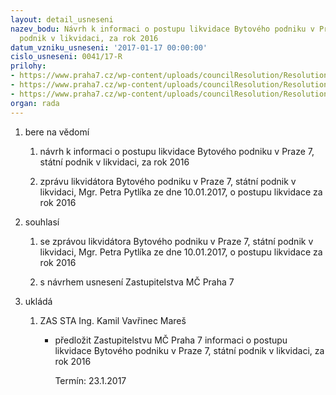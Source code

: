 ```yaml
---
layout: detail_usneseni
nazev_bodu: Návrh k informaci o postupu likvidace Bytového podniku v Praze 7, státní
  podnik v likvidaci, za rok 2016
datum_vzniku_usneseni: '2017-01-17 00:00:00'
cislo_usneseni: 0041/17-R
prilohy:
- https://www.praha7.cz/wp-content/uploads/councilResolution/Resolutions/28766/export/01DZ_INFOBPP7r16~156537.docx
- https://www.praha7.cz/wp-content/uploads/councilResolution/Resolutions/28766/export/02_INFOBPP716~156536.pdf
- https://www.praha7.cz/wp-content/uploads/councilResolution/Resolutions/28766/export/export~296935.pdf
organ: rada
---
```

<ol id="urzList" class="urzList_view"><li id="" class="urzClass1"><span name="1">bere na vědomí</span><ol id="" class="urzOlClass"><li style="text-align: left;" id="" class="urzClass2"><span><p>návrh k informaci o postupu likvidace Bytového podniku v Praze 7, státní podnik v likvidaci, za rok 2016</p></span></li><li style="text-align: left;" id="" class="urzClass2"><span><p>zprávu likvidátora Bytového podniku v Praze 7, státní podnik v likvidaci, Mgr. Petra Pytlíka ze dne 10.01.2017, o postupu likvidace za rok 2016</p></span></li></ol></li><li id="" class="urzClass1"><span name="26">souhlasí</span><ol class="urzOlClass"><li style="text-align: left;" id="" class="urzClass2"><span><p>se zprávou likvidátora Bytového podniku v Praze 7, státní podnik v likvidaci, Mgr. Petra Pytlíka ze dne 10.01.2017, o postupu likvidace za rok 2016</p></span></li><li style="text-align: left;" id="" class="urzClass2"><span><p>s návrhem usnesení Zastupitelstva MČ Praha 7</p></span></li></ol></li><li class="urzClass1" id="urzUkoly"><span name="1">ukládá</span><ol class="urzOlClass"><li class="urzClass2"><span><p>ZAS STA Ing. Kamil Vavřinec Mareš</p></span><ul class="urzUlClass"><li class="urzClass3"><span><p>předložit Zastupitelstvu MČ Praha 7 informaci o postupu likvidace Bytového podniku v Praze 7, státní podnik v likvidaci, za rok 2016</p></span><span class="urzUkolTermin">  Termín:&nbsp;23.1.2017</span></li></ul></li></ol></li></ol>